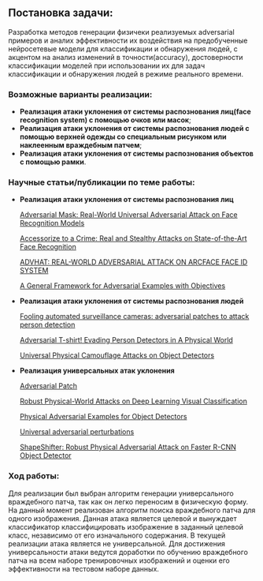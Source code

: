## Постановка задачи:

Разработка методов генерации физичеки реализуемых adversarial примеров и аналих эффективности их воздействия на предобученные нейросетевые модели для классификации и обнаружения людей, с акцентом на анализ изменений в точности(accuracy), достоверности классификации моделей при использовании их для задач классификации и обнаружения людей в режиме реального времени.

### Возможные варианты реализации:

- **Реализация атаки уклонения от системы распознования лиц(face recognition system) с помощью очков или масок**;
- **Реализация атаки уклонения от системы распознования людей с помощью верхней одежды со специальным рисунком или наклеенным враждебным патчем**;
- **Реализация атаки уклонения от системы распознования объектов с помощью рамки**.

### Научные статьи/публикации по теме работы:

- **Реализация атаки уклонения от системы распознования лиц**<br>

  [Adversarial Mask: Real-World Universal Adversarial Attack on Face Recognition Models](https://arxiv.org/pdf/2111.10759)

  [Accessorize to a Crime: Real and Stealthy Attacks on State-of-the-Art Face Recognition](https://dl.acm.org/doi/pdf/10.1145/2976749.2978392)

  [ADVHAT: REAL-WORLD ADVERSARIAL ATTACK ON ARCFACE FACE ID SYSTEM](https://arxiv.org/pdf/1908.08705)

  [A General Framework for Adversarial Examples with Objectives](https://dl.acm.org/doi/pdf/10.1145/3317611)

- **Реализация атаки уклонения от системы распознования людей**<br>

  [Fooling automated surveillance cameras: adversarial patches to attack person detection](https://arxiv.org/pdf/1904.08653)

  [Adversarial T-shirt! Evading Person Detectors in A Physical World](https://arxiv.org/pdf/1910.11099)

  [Universal Physical Camouflage Attacks on Object Detectors](https://arxiv.org/pdf/1909.04326)
  
- **Реализация универсальных атак уклонения**<br>

  [Adversarial Patch](https://arxiv.org/pdf/1712.09665)

  [Robust Physical-World Attacks on Deep Learning Visual Classification](https://arxiv.org/pdf/1707.08945)

  [Physical Adversarial Examples for Object Detectors](https://arxiv.org/pdf/1807.07769)

  [Universal adversarial perturbations](https://arxiv.org/pdf/1610.08401)

  [ShapeShifter: Robust Physical Adversarial Attack on Faster R-CNN Object Detector](https://arxiv.org/pdf/1804.05810)
  

### Ход работы:

Для реализации был выбран алгоритм генерации универсального враждебного патча, так как он легко переносим в физическую форму. 
На данный момент реализован алгоритм поиска враждебного патча для одного изображения. Данная атака является целевой и вынуждает классификатор классифицировать изображение в заданный целевой класс, независимо от его изначального содержания. В текущей реализации атака является не универсальной.
Для достижения универсальности атаки ведутся доработки по обучению враждебного патча на всем наборе тренировочных изображений и оценки его эффективности на тестовом наборе данных.



